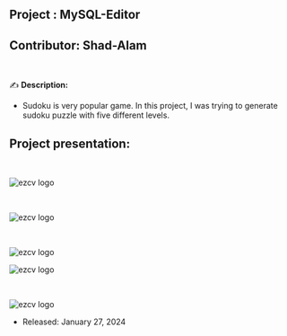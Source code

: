 
## Project    : MySQL-Editor
## Contributor: Shad-Alam 

<br/>

:writing_hand: **Description:** <br/>

- Sudoku is very popular game. In this project, I was trying to generate sudoku puzzle with five different levels. <br/>

## Project presentation: 

<br/> 

![ezcv logo](https://github.com/Shad-Alam/MySQL-Workbench/tree/main/screenshots/01.png)

<br/> 

![ezcv logo](https://github.com/Shad-Alam/MySQL-Workbench/tree/main/screenshots/01.png)

<br/> 

![ezcv logo](https://github.com/Shad-Alam/MySQL-Workbench/tree/main/screenshots/01.png)
<br/> 

![ezcv logo](https://github.com/Shad-Alam/MySQL-Workbench/tree/main/screenshots/01.png)

<br/> 

![ezcv logo](https://github.com/Shad-Alam/MySQL-Workbench/tree/main/screenshots/01.png)

* Released: January 27, 2024

